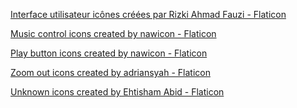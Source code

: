 <a href="https://www.flaticon.com/fr/icones-gratuites/interface-utilisateur" title="interface utilisateur icônes">Interface utilisateur icônes créées par Rizki Ahmad Fauzi - Flaticon</a>

<a href="https://www.flaticon.com/free-icons/music-control" title="music control icons">Music control icons created by nawicon - Flaticon</a>

<a href="https://www.flaticon.com/free-icons/play-button" title="play button icons">Play button icons created by nawicon - Flaticon</a>

<a href="https://www.flaticon.com/free-icons/zoom-out" title="zoom out icons">Zoom out icons created by adriansyah - Flaticon</a>

<a href="https://www.flaticon.com/free-icons/unknown" title="unknown icons">Unknown icons created by Ehtisham Abid - Flaticon</a>